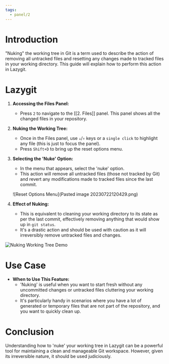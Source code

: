 ```yaml
---
tags:
  - panel/2
---
```

# Introduction
"Nuking" the working tree in Git is a term used to describe the action of removing all untracked files and resetting any changes made to tracked files in your working directory. This guide will explain how to perform this action in Lazygit.

# Lazygit
1. **Accessing the Files Panel:**
   - Press `2` to navigate to the [[2. Files]] panel. This panel shows all the changed files in your repository.

2. **Nuking the Working Tree:**
   - Once in the Files panel, use `↓`/`↑` keys or a `single click` to highlight any file (this is just to focus the panel).
   - Press `Shift+D` to bring up the reset options menu.

3. **Selecting the 'Nuke' Option:**
   - In the menu that appears, select the 'nuke' option.
   - This action will remove all untracked files (those not tracked by Git) and revert any modifications made to tracked files since the last commit.

   ![Reset Options Menu](Pasted image 20230722120429.png)

4. **Effect of Nuking:**
   - This is equivalent to cleaning your working directory to its state as per the last commit, effectively removing anything that would show up in `git status`.
   - It's a drastic action and should be used with caution as it will irreversibly remove untracked files and changes.

![Nuking Working Tree Demo](170510441fd1ddec1dfe4e543f727f1b_MD5.gif)

# Use Case
- **When to Use This Feature:**
  - 'Nuking' is useful when you want to start fresh without any uncommitted changes or untracked files cluttering your working directory.
  - It's particularly handy in scenarios where you have a lot of generated or temporary files that are not part of the repository, and you want to quickly clean up.

# Conclusion
Understanding how to 'nuke' your working tree in Lazygit can be a powerful tool for maintaining a clean and manageable Git workspace. However, given its irreversible nature, it should be used judiciously.
